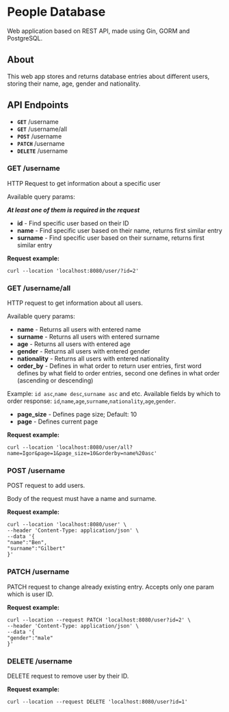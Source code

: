 # People Database




Web application based on REST API, made using Gin, GORM and PostgreSQL.


## About


This web app stores and returns database entries about different users, storing their name, age, gender and nationality.


## API Endpoints




- **`GET`** /username
- **`GET`** /username/all
- **`POST`** /username
- **`PATCH`** /username
- **`DELETE`** /username




### GET /username




HTTP Request to get information about a specific user


Available query params:




***At least one of them is required in the request***




- **id** - Find specific user based on their ID
- **name** - Find specific user based on their name, returns first similar entry
- **surname** - Find specific user based on their surname, returns first similar entry




**Request example:**


```shell
curl --location 'localhost:8080/user/?id=2'
```




### GET /username/all




HTTP request to get information about all users.




Available query params:


- **name** - Returns all users with entered name
- **surname** - Returns all users with entered surname
- **age** - Returns all users with entered age
- **gender** - Returns all users with entered gender
- **nationality** - Returns all users with entered nationality
- **order_by** - Defines in what order to return user entries, first word defines by what field to order entries, second one defines in what order (ascending or descending)


Example:
`id asc`,`name desc`,`surname asc` and etc.
Available fields by which to order response:
`id`,`name`,`age`,`surname`,`nationality`,`age`,`gender`.
- **page_size** - Defines page size; Default: 10
- **page** - Defines current page




**Request example:**


```shell
curl --location 'localhost:8080/user/all?name=Igor&page=1&page_size=10&orderby=name%20asc'
```




### POST /username




POST request to add users.


Body of the request must have a name and surname.


**Request example:**


```shell
curl --location 'localhost:8080/user' \
--header 'Content-Type: application/json' \
--data '{
"name":"Ben",
"surname":"Gilbert"
}'
```




### PATCH /username




PATCH request to change already existing entry. Accepts only one param which is user ID.


**Request example:**


```shell
curl --location --request PATCH 'localhost:8080/user?id=2' \
--header 'Content-Type: application/json' \
--data '{
"gender":"male"
}'
```




### DELETE /username




DELETE request to remove user by their ID.


**Request example:**


```shell
curl --location --request DELETE 'localhost:8080/user?id=1'
```
